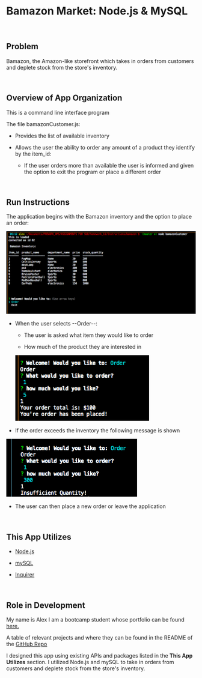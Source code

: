 # Bamazon Market: Node.js & MySQL
<br>

## Problem

Bamazon, the Amazon-like storefront which takes in orders from customers and deplete stock from the store's inventory.


<br>

## Overview of App Organization

This is a command line interface program


The file bamazonCustomer.js:

   * Provides the list of available inventory

   * Allows the user the ability to order any amount of a product they identify by the item_id:

     * If the user orders more than available the user is informed and given the option to exit the program or place a different order

<br>

## Run Instructions

The application begins with the Bamazon inventory and the option to place an order:

![Start Page](assets/images/StartPage.png)

   * When the user selects --Order--:

     * The user is asked what item they would like to order

     * How much of the product they are interested in
     
     ![Normal Order](assets/images/NormalOrder.png)

  * If the order exceeds the inventory the following message is shown

  ![Excessive Order](assets/images/ExcessiveOrder.png)

  * The user can then place a new order or leave the application

<br>

## This App Utilizes

   * [Node.js](https://nodejs.org/en/about/)

   * [mySQL](https://www.mysql.com/)

   * [Inquirer](https://www.npmjs.com/package/inquirer)



<br>

## Role in Development

My name is Alex I am a bootcamp student whose portfolio can be found
[here.]( https://alexsamalot19.github.io/Samalot-Alexander-Portfolio/)

A table of relevant projects and where they can be found in the README of the [GitHub Repo](https://github.com/alexSamalot19/Samalot-Alexander-Portfolio)


I designed this app using existing APIs and packages listed in the **This App Utilizes** section. I utilized Node.js and mySQL to take in orders from customers and deplete stock from the store's inventory.